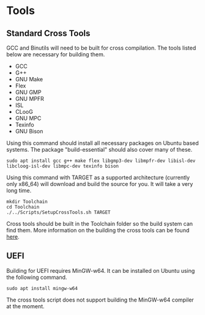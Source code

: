 # Tools

## Standard Cross Tools

GCC and Binutils will need to be built for cross compilation. The tools listed below are necessary for building them.

* GCC
* G++
* GNU Make
* Flex
* GNU GMP
* GNU MPFR
* ISL
* CLooG 
* GNU MPC
* Texinfo
* GNU Bison

Using this command should install all necessary packages on Ubuntu based systems. The package "build-essential" should also cover many of these.
``` 
sudo apt install gcc g++ make flex libgmp3-dev libmpfr-dev libisl-dev libcloog-isl-dev libmpc-dev texinfo bison 
```
 Using this command with TARGET as a supported architecture (currently only x86_64) will download and build the source for you. It will take a very long time.

```
mkdir Toolchain
cd Toolchain
./../Scripts/SetupCrossTools.sh TARGET
```
Cross tools should be built in the Toolchain folder so the build system can find them. More information on the building the cross tools can be found [here](https://wiki.osdev.org/GCC_Cross-Compiler).

## UEFI
Building for UEFI requires MinGW-w64. It can be installed on Ubuntu using the following command.
```
sudo apt install mingw-w64
```
The cross tools script does not support building the MinGW-w64 compiler at the moment.